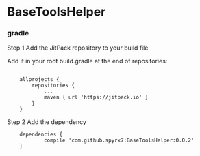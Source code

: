 # BaseToolsHelper

### gradle

Step 1 Add the JitPack repository to your build file

Add it in your root build.gradle at the end of repositories:
```

	allprojects {
		repositories {
			...
			maven { url 'https://jitpack.io' }
		}
	}

```

Step 2 Add the dependency

```
	dependencies {
	        compile 'com.github.spyrx7:BaseToolsHelper:0.0.2'
	}
```